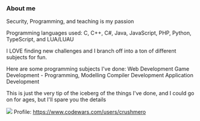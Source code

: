 ### About me
Security, Programming, and teaching is my passion

Programming languages used: C, C++, C#, Java, JavaScript, PHP, Python, TypeScript, and LUA/LUAU

I LOVE finding new challenges and I branch off into a ton of different subjects for fun.

Here are some programming subjects I've done:
Web Development
Game Development - Programming, Modelling
Compiler Development
Application Development

This is just the very tip of the iceberg of the things I've done, and I could go on for ages, but I'll spare you the details


![](https://www.codewars.com/users/crushmero/badges/large)
Profile: https://www.codewars.com/users/crushmero
